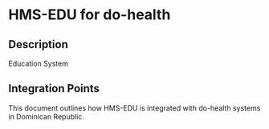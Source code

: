 # HMS-EDU for do-health

## Description

Education System

## Integration Points

This document outlines how HMS-EDU is integrated with do-health systems in Dominican Republic.
